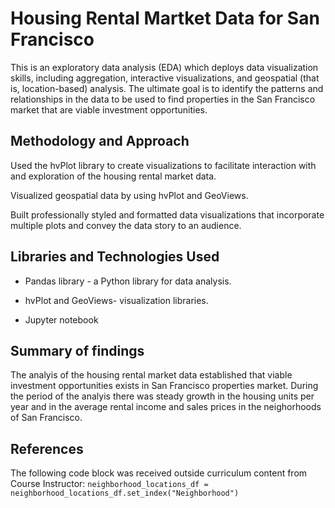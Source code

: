 # Housing Rental Martket Data for San Francisco
This is an  exploratory data analysis (EDA) which deploys data visualization skills, including aggregation, interactive visualizations, and geospatial (that is, location-based) analysis. The ultimate goal is to identify the patterns and relationships in the data  to be used to find properties in the San Francisco market that are viable investment opportunities.

## Methodology and Approach
Used the hvPlot library to create visualizations to facilitate interaction with and exploration of the housing rental market data.

Visualized geospatial data by using hvPlot and GeoViews.

Built professionally styled and formatted data visualizations that incorporate multiple plots and convey the data story to an audience.


## Libraries and Technologies Used

- Pandas library -  a Python library for data analysis. 

- hvPlot and GeoViews- visualization libraries. 

- Jupyter notebook

## Summary of findings 
The analyis of the housing rental market data established that viable investment opportunities exists  in San Francisco properties market. During the period of the analyis there was steady growth in the housing units per year and in the  average rental income and sales prices in the neighorhoods of San Francisco.

## References
The following code block was received  outside curriculum content from Course  Instructor:
```neighborhood_locations_df = neighborhood_locations_df.set_index("Neighborhood") ```